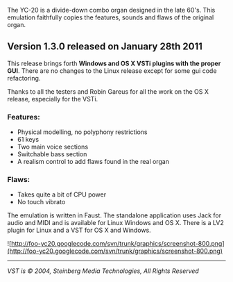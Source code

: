 The YC-20 is a divide-down combo organ designed in the late 60's. This emulation faithfully copies the features, sounds and flaws of the original organ.

## Version 1.3.0 released on January 28th 2011 ##

This release brings forth **Windows and OS X VSTi plugins with the proper GUI**. There are no changes to the Linux release except for some gui code refactoring.

Thanks to all the testers and Robin Gareus for all the work on the OS X release, especially for the VSTi.

### Features: ###
  * Physical modelling, no polyphony restrictions
  * 61 keys
  * Two main voice sections
  * Switchable bass section
  * A realism control to add flaws found in the real organ

### Flaws: ###
  * Takes quite a bit of CPU power
  * No touch vibrato

The emulation is written in Faust. The standalone application uses Jack for audio and MIDI and is available for Linux Windows and OS X. There is a LV2 plugin for Linux and a VST for OS X and Windows.

![http://foo-yc20.googlecode.com/svn/trunk/graphics/screenshot-800.png](http://foo-yc20.googlecode.com/svn/trunk/graphics/screenshot-800.png)



---


_VST is © 2004, Steinberg Media Technologies, All Rights Reserved_